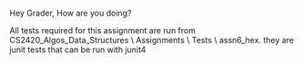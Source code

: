 Hey Grader, How are you doing?

All tests required for this assignment are run from CS2420_Algos_Data_Structures \ Assignments \ Tests \ assn6_hex.
they are junit tests that can be run with junit4